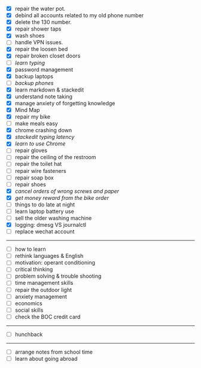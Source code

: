 - [x] repair the water pot.
- [x] debind all accounts related to my old phone number
- [x] delete the 130 number.
- [x] repair shower taps
- [x] wash shoes
- [ ] handle VPN issues.
- [x] repair the loosen bed
- [x] repair broken closet doors
- [ ] *learn typing*
- [x] password management
- [x] backup laptops
- [ ] *backup phones*
- [x] learn markdown & stackedit
- [x] understand note taking
- [x] manage anxiety of forgetting knowledge
- [x] Mind Map
- [x] repair my bike
- [ ] make meals easy
- [x] chrome crashing down
- [x] *stackedit typing latency*
- [x] *learn to use Chrome*
- [ ] repair gloves
- [ ] repair the ceiling of the restroom
- [ ] repair the toilet hat
- [ ] repair wire fasteners
- [ ] repair soap box
- [ ] repair shoes
- [x] *cancel orders of wrong screws and paper*
- [x] *get money reward from the bike order*
- [ ] things to do late at night 
- [ ] learn laptop battery use
- [ ] sell the older washing machine
- [x] logging: dmesg VS journalctl
- [ ] replace wechat account
___
- [ ] how to learn
- [ ] rethink languages & English
- [ ] motivation: operant conditioning
- [ ] critical thinking
- [ ] problem solving & trouble shooting
- [ ] time management skills
- [ ] repair the outdoor light
- [ ] anxiety management
- [ ] economics
- [ ] social skills
- [ ] check the BOC credit card
---
-	[ ] hunchback
---
- [ ] arrange notes from school time
- [ ] learn about going abroad
<!--stackedit_data:
eyJoaXN0b3J5IjpbMzAxNzQ3NTk0LC0xNDY4NzMyMjI1LC04Nj
k5MDY2OTIsMTc1MDU5MjQzMSwtMTMzMzEzNDEyNSw0MTk5MDU4
MjksNTc1NzE3NTgxLC0xNTA4OTU3NTc3LC00ODA3NDQ5NTQsLT
IxMjg1Mzc1OTRdfQ==
-->
